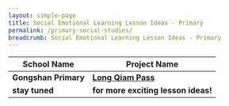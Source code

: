 ```yaml
---
layout: simple-page
title: Social Emotional Learning Lesson Ideas - Primary
permalink: /primary-social-studies/
breadcrumb: Social Emotional Learning Lesson Ideas - Primary
---
```


| School Name | Project Name |
|--|--|
| **Gongshan Primary** | **[Long Qiam Pass](/gongshan-primary-long-qiam-pass/)** |
| **stay tuned** | **for more exciting lesson ideas!** |
